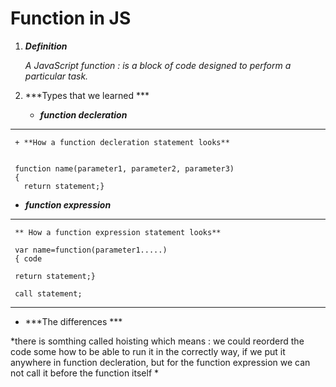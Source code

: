# Function in JS
 

1. ***Definition***


   *A JavaScript function : is a block of code designed to perform a particular task.*



2. ***Types that we learned ***
   
   + ***function decleration***

   
  _______________

     + **How a function decleration statement looks**
     

     function name(parameter1, parameter2, parameter3) 
     {
       return statement;}




   + ***function expression***

   _______

     ** How a function expression statement looks**

     var name=function(parameter1.....) 
     { code
     
     return statement;}

     call statement;
  
  ___________
   
   + ***The differences	***

   *there is somthing called hoisting which means : we could reorderd the code some how to be able to run it in the correctly way, if we put it anywhere in function decleration, but for the function expression we can not call it before the function itself *

   